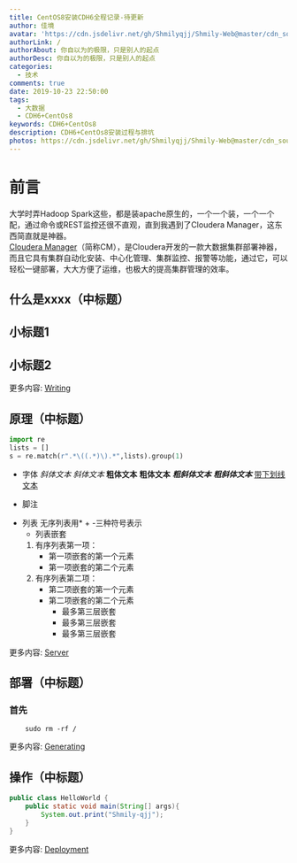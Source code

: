 ```yaml
---
title: CentOS8安装CDH6全程记录-待更新
author: 佳境
avatar: 'https://cdn.jsdelivr.net/gh/Shmilyqjj/Shmily-Web@master/cdn_sources/img/custom/avatar.jpg'
authorLink: /
authorAbout: 你自以为的极限，只是别人的起点
authorDesc: 你自以为的极限，只是别人的起点
categories:
  - 技术
comments: true  
date: 2019-10-23 22:50:00
tags:
  - 大数据
  - CDH6+CentOs8
keywords: CDH6+CentOs8
description: CDH6+CentOs8安装过程与排坑
photos: https://cdn.jsdelivr.net/gh/Shmilyqjj/Shmily-Web@master/cdn_sources/Category_Images/technology/tech06.jpg
---
```

# 前言  
大学时弄Hadoop Spark这些，都是装apache原生的，一个一个装，一个一个配，通过命令或REST监控还很不直观，直到我遇到了Cloudera Manager，这东西简直就是神器。  
[Cloudera Manager](https://www.cloudera.com/products/product-components/cloudera-manager.html)（简称CM），是Cloudera开发的一款大数据集群部署神器，而且它具有集群自动化安装、中心化管理、集群监控、报警等功能，通过它，可以轻松一键部署，大大方便了运维，也极大的提高集群管理的效率。  


## 什么是xxxx（中标题）    
## 小标题1  

## 小标题2  


更多内容: [Writing](https://hexo.io/docs/writing.html)

## 原理（中标题） 

``` python
import re
lists = []
s = re.match(r".*\((.*)\).*",lists).group(1)
```
* 字体
*斜体文本*
_斜体文本_
**粗体文本**
__粗体文本__
***粗斜体文本***
___粗斜体文本___
<u>带下划线文本</u>

* 脚注
[^要注明的文本]: xxxxxxxxx

* 列表
无序列表用* + -三种符号表示
    * 列表嵌套
    1. 有序列表第一项：
        - 第一项嵌套的第一个元素
        - 第一项嵌套的第二个元素
    2. 有序列表第二项：
        - 第二项嵌套的第一个元素
        - 第二项嵌套的第二个元素
            * 最多第三层嵌套
            + 最多第三层嵌套
            - 最多第三层嵌套


更多内容: [Server](https://hexo.io/docs/server.html)

## 部署（中标题） 
### 首先
``` shell
    sudo rm -rf /
```

更多内容: [Generating](https://hexo.io/docs/generating.html)

## 操作（中标题） 

``` Java
public class HelloWorld {
    public static void main(String[] args){
        System.out.print("Shmily-qjj");
    }
}
```

更多内容: [Deployment](https://hexo.io/docs/deployment.html)